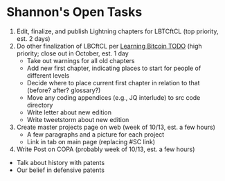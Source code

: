 # Shannon's Open Tasks

1. Edit, finalize, and publish Lightning chapters for LBTCftCL (top priority, est. 2 days)
1. Do other finalization of LBCftCL per [Learning Bitcoin TODO](https://github.com/BlockchainCommons/Learning-Bitcoin-from-the-Command-Line/blob/master/TODO.md) (high priority; close out in October, est. 1 day
   * Take out warnings for all old chapters
   * Add new first chapter, indicating places to start for people of different levels
   * Decide where to place current first chapter in relation to that (before? after? glossary?)
   * Move any coding appendices (e.g., JQ interlude) to src code directory
   * Write letter about new edition
   * Write tweetstorm about new edition
1. Create master projects page on web (week of 10/13, est. a few hours)
   * A few paragraphs and a picture for each project
   * Link in tab on main page (replacing #SC link)
1.  Write Post on COPA (probably week of 10/13, est. a few hours)
   * Talk about history with patents
   * Our belief in defensive patents
   
